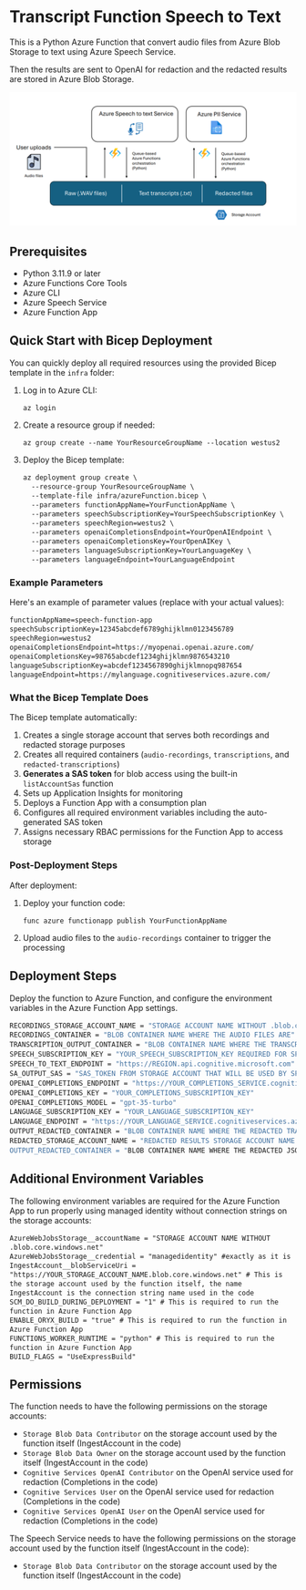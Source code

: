 # Transcript Function Speech to Text

This is a Python Azure Function that convert audio files from Azure Blob Storage to text using Azure Speech Service.

Then the results are sent to OpenAI for redaction and the redacted results are stored in Azure Blob Storage.

![Audio transcription/redact](docs/architecture.png)

## Prerequisites

- Python 3.11.9 or later
- Azure Functions Core Tools
- Azure CLI
- Azure Speech Service
- Azure Function App

## Quick Start with Bicep Deployment

You can quickly deploy all required resources using the provided Bicep template in the `infra` folder:

1. Log in to Azure CLI:
   ```
   az login
   ```

2. Create a resource group if needed:
   ```
   az group create --name YourResourceGroupName --location westus2
   ```

3. Deploy the Bicep template:
   ```
   az deployment group create \
     --resource-group YourResourceGroupName \
     --template-file infra/azureFunction.bicep \
     --parameters functionAppName=YourFunctionAppName \
     --parameters speechSubscriptionKey=YourSpeechSubscriptionKey \
     --parameters speechRegion=westus2 \
     --parameters openaiCompletionsEndpoint=YourOpenAIEndpoint \
     --parameters openaiCompletionsKey=YourOpenAIKey \
     --parameters languageSubscriptionKey=YourLanguageKey \
     --parameters languageEndpoint=YourLanguageEndpoint
   ```

### Example Parameters

Here's an example of parameter values (replace with your actual values):

```
functionAppName=speech-function-app
speechSubscriptionKey=12345abcdef6789ghijklmn0123456789
speechRegion=westus2
openaiCompletionsEndpoint=https://myopenai.openai.azure.com/
openaiCompletionsKey=98765abcdef1234ghijklmn9876543210
languageSubscriptionKey=abcdef1234567890ghijklmnopq987654
languageEndpoint=https://mylanguage.cognitiveservices.azure.com/
```

### What the Bicep Template Does

The Bicep template automatically:

1. Creates a single storage account that serves both recordings and redacted storage purposes
2. Creates all required containers (`audio-recordings`, `transcriptions`, and `redacted-transcriptions`)
3. **Generates a SAS token** for blob access using the built-in `listAccountSas` function
4. Sets up Application Insights for monitoring
5. Deploys a Function App with a consumption plan
6. Configures all required environment variables including the auto-generated SAS token
7. Assigns necessary RBAC permissions for the Function App to access storage

### Post-Deployment Steps

After deployment:

1. Deploy your function code:
   ```
   func azure functionapp publish YourFunctionAppName
   ```

2. Upload audio files to the `audio-recordings` container to trigger the processing

## Deployment Steps

Deploy the function to Azure Function, and configure the environment variables in the Azure Function App settings.

``` bash
RECORDINGS_STORAGE_ACCOUNT_NAME = "STORAGE ACCOUNT NAME WITHOUT .blob.core.windows.net"
RECORDINGS_CONTAINER = "BLOB CONTAINER NAME WHERE THE AUDIO FILES ARE"
TRANSCRIPTION_OUTPUT_CONTAINER = "BLOB CONTAINER NAME WHERE THE TRANSCRIPTIONS WILL BE DROPPED"
SPEECH_SUBSCRIPTION_KEY = "YOUR_SPEECH_SUBSCRIPTION_KEY REQUIRED FOR SPEECH SERVICE"
SPEECH_TO_TEXT_ENDPOINT = "https://REGION.api.cognitive.microsoft.com"
SA_OUTPUT_SAS = "SAS_TOKEN FROM STORAGE ACCOUNT THAT WILL BE USED BY SPEECH SERVICE TO DROP RESULTS AS CALLBACK"
OPENAI_COMPLETIONS_ENDPOINT = "https://YOUR_COMPLETIONS_SERVICE.cognitiveservices.azure.com"
OPENAI_COMPLETIONS_KEY = "YOUR_COMPLETIONS_SUBSCRIPTION_KEY"
OPENAI_COMPLETIONS_MODEL = "gpt-35-turbo"
LANGUAGE_SUBSCRIPTION_KEY = "YOUR_LANGUAGE_SUBSCRIPTION_KEY"
LANGUAGE_ENDPOINT = "https://YOUR_LANGUAGE_SERVICE.cognitiveservices.azure.com"
OUTPUT_REDACTED_CONTAINER = "BLOB CONTAINER NAME WHERE THE REDACTED TRANSCRIPTIONS WILL BE DROPPED"
REDACTED_STORAGE_ACCOUNT_NAME = "REDACTED RESULTS STORAGE ACCOUNT NAME WITHOUT .blob.core.windows.net"" 
OUTPUT_REDACTED_CONTAINER = "BLOB CONTAINER NAME WHERE THE REDACTED JSON WILL BE DROPPED"
```

## Additional Environment Variables

The following environment variables are required for the Azure Function App to run properly using managed identity without connection strings on the storage accounts:

```text
AzureWebJobsStorage__accountName = "STORAGE ACCOUNT NAME WITHOUT .blob.core.windows.net"
AzureWebJobsStorage__credential = "managedidentity" #exactly as it is
IngestAccount__blobServiceUri = "https://YOUR_STORAGE_ACCOUNT_NAME.blob.core.windows.net" # This is the storage account used by the function itself, the name IngestAccount is the connection string name used in the code
SCM_DO_BUILD_DURING_DEPLOYMENT = "1" # This is required to run the function in Azure Function App
ENABLE_ORYX_BUILD = "true" # This is required to run the function in Azure Function App
FUNCTIONS_WORKER_RUNTIME = "python" # This is required to run the function in Azure Function App
BUILD_FLAGS = "UseExpressBuild"
```

## Permissions

The function needs to have the following permissions on the storage accounts:

- `Storage Blob Data Contributor` on the storage account used by the function itself (IngestAccount in the code)
- `Storage Blob Data Owner` on the storage account used by the function itself (IngestAccount in the code)
- `Cognitive Services OpenAI Contributor` on the OpenAI service used for redaction (Completions in the code)
- `Cognitive Services User` on the OpenAI service used for redaction (Completions in the code)
- `Cognitive Services OpenAI User` on the OpenAI service used for redaction (Completions in the code)

The Speech Service needs to have the following permissions on the storage account used by the function itself (IngestAccount in the code):

- `Storage Blob Data Contributor` on the storage account used by the function itself (IngestAccount in the code)
